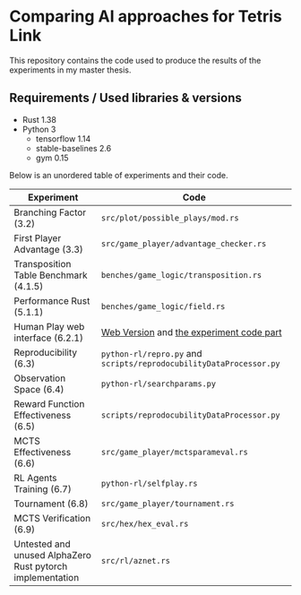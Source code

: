 # Comparing AI approaches for Tetris Link
This repository contains the code used to produce the results of the experiments in my master thesis.

## Requirements / Used libraries & versions
- Rust 1.38
- Python 3
  - tensorflow 1.14
  - stable-baselines 2.6
  - gym 0.15

Below is an unordered table of experiments and their code.

|  Experiment | Code  |
|---|---|
| Branching Factor (3.2) | `src/plot/possible_plays/mod.rs`  |
| First Player Advantage (3.3) | `src/game_player/advantage_checker.rs` |
| Transposition Table Benchmark (4.1.5) | `benches/game_logic/transposition.rs` |
| Performance Rust (5.1.1) | `benches/game_logic/field.rs` |
| Human Play web interface (6.2.1) | [Web Version](https://github.com/Hizoul/contetro)  and [the experiment code part](https://github.com/Hizoul/contetro/blob/master/isofw-web/src/expertIndex.tsx) |
| Reproducibility (6.3) | `python-rl/repro.py` and `scripts/reprodocubilityDataProcessor.py` |
| Observation Space (6.4) | `python-rl/searchparams.py` |
| Reward Function Effectiveness (6.5) | `scripts/reprodocubilityDataProcessor.py` |
| MCTS Effectiveness (6.6) | `src/game_player/mctsparameval.rs` |
| RL Agents Training (6.7) | `python-rl/selfplay.rs` |
| Tournament (6.8) | `src/game_player/tournament.rs` |
| MCTS Verification (6.9) | `src/hex/hex_eval.rs` |
| Untested and unused AlphaZero Rust pytorch implementation | `src/rl/aznet.rs` |
